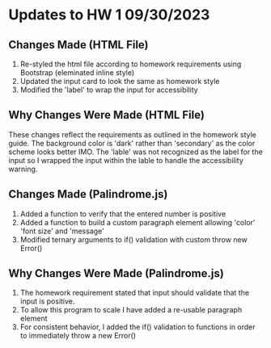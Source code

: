 # Updates to HW 1 09/30/2023

## Changes Made (HTML File)

1. Re-styled the html file according to homework requirements using Bootstrap (eleminated inline style)
2. Updated the input card to look the same as homework style
3. Modified the 'label' to wrap the input for accessibility

## Why Changes Were Made (HTML File)

These changes reflect the requirements as outlined in the homework style guide. The background color is 'dark' rather than 'secondary' as the color scheme looks better IMO. The 'lable' was not recognized as the label for the input so I wrapped the input within the lable to handle the accessibility warning.

## Changes Made (Palindrome.js)

1. Added a function to verify that the entered number is positive
2. Added a function to build a custom paragraph element allowing 'color' 'font size' and 'message'
3. Modified ternary arguments to if() validation with custom throw new Error()

## Why Changes Were Made (Palindrome.js)

1. The homework requirement stated that input should validate that the input is positive.
2. To allow this program to scale I have added a re-usable paragraph element
3. For consistent behavior, I added the if() validation to functions in order to immediately throw a new Error()
